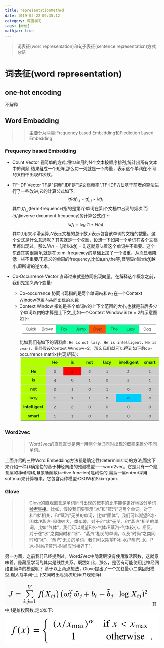 ```yaml
---
title: representationMethod
date: 2019-02-22 09:35:12
category: 深度学习
tags: [表征]
mathjax: true
---
```


>词表征(word representation)和句子表征(sentence representation)方式总结

# 词表征(word representation)
## one-hot encoding
不解释
## Word Embedding
>>主要分为两类:Frequency based Embedding和Prediction based Embedding

### Frequency based Embedding
* Count Vector
最简单的方式,将train用的N个文本按顺序排列,统计出所有文本中的词频,结果组成一个矩阵,那么每一列就是一个向量，表示这个单词在不同的文档中出现的次数。
* TF-IDF Vector
TF是"词频",IDF是"逆文档频率".TF-IDF方法基于前者的算法进行了一些改进,它的计算公式如下:
$$
tfidf_{i,j} = tf_{i,j} \times idf_i
$$
其中,$tf_{i,j}$(term-frequence)指的是第i个单词在第j个文档中出现的频次;而$idf_i$(inverse document frequency)的计算公式如下:
$$
idf_i = \log (1+N/n)
$$
其中,1用来平滑运算,$N$表示文档的总个数,$n$表示包含该单词的文档的数量。这个公式是什么意思呢？其实就是一个权重，设想一下如果一个单词在各个文档里都出现过，那么$N/n=1$,所以$idf_i=0$,这就意味着这个单词并不重要。这个东西其实很简单,就是在term-frequency的基础上加了一个权重，从而显著降低一些不重要/无意义的单词的frequency,比如a,an,the等,很明显$n$越大$idf_i$越小,即所谓的逆文本。

* Co-Occurrence Vector
直译过来就是协同出现向量。在解释这个概念之前，我们先定义两个变量:
    * Co-occurrence
协同出现指的是两个单词$w_1$和$w_2$在一个Context Window范围内共同出现的次数
    * Context Window
指的是某个单词$w$的上下文范围的大小,也就是前后多少个单词以内的才算是上下文,比如一个Context Window Size = 2的示意图如下:
![](/img/contextWindow.png)
比如我们有如下的语料库:
`He is not lazy. He is intelligent. He is smart.`
我们假设Context Window=2，那么我们就可以得到如下的co-occurrence matrix(共现矩阵):
![](/img/co_occurrence_matrix.png)

### Word2vec
>>Word2vec的直观直觉是两个用两个单词同时出现的概率来区分不同单词。

上面介绍的三种Word Embedding方法都是确定性(deterministic)的方法,而接下来介绍一种非确定性的基于神经网络的预测模型——word2vec。它是只有一个隐含层的神经网络,且激活函数(active function)是线性的,最后一层output采用softmax来计算概率。它包含两种模型:CBOW和Skip-gram.

### Glove
>>Glove的直观直觉是单词同时出现的概率的比率能够更好地区分单词[参考链接](http://www.elecfans.com/d/700088.html)。比如，假设我们要表示“冰”和“蒸汽”这两个单词。对于和“冰”相关，和“蒸汽”无关的单词，比如“固体”，我们可以期望P冰-固体/P蒸汽-固体较大。类似地，对于和“冰”无关，和“蒸汽”相关的单词，比如“气体”，我们可以期望P冰-气体/P蒸汽-气体较小。相反，对于像“水”之类同时和“冰”、“蒸汽”相关的单词，以及“时尚”之类同时和“冰”、“蒸汽”无关的单词，我们可以期望P冰-水/P蒸汽-水、P冰-时尚/P蒸汽-时尚应当接近于1.

另一方面，之前我们已经提到过，Word2Vec中隐藏层没有使用激活函数，这就意味着，隐藏层学习的其实是线性关系。既然如此，那么，是否有可能使用比神经网络更简单的模型呢？
基于以上两点想法，Glove提出了一个加权最小二乘回归模型,输入为单词-上下文同时出现频次矩阵(共现矩阵):
![](/img/trainJ.png)
其中,f是加权函数,定义如下:
![](/img/f(x)J.png)
